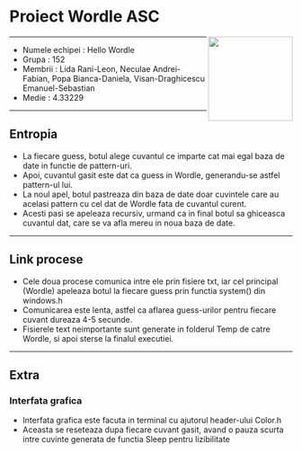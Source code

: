 # Proiect Wordle ASC

<img align="right" width="150" height="150" src="https://i.imgur.com/AWDURXn.jpeg">

---

- Numele echipei : Hello Wordle
- Grupa : 152
- Membrii : Lida Rani-Leon, Neculae Andrei-Fabian, Popa Bianca-Daniela, Visan-Draghicescu Emanuel-Sebastian
- Medie : 4.33229

---

## Entropia
- La fiecare guess, botul alege cuvantul ce imparte cat mai egal baza de date in functie de pattern-uri.
- Apoi, cuvantul gasit este dat ca guess in Wordle, generandu-se astfel pattern-ul lui.
- La noul apel, botul pastreaza din baza de date doar cuvintele care au acelasi pattern cu cel dat de Wordle fata de cuvantul curent.
- Acesti pasi se apeleaza recursiv, urmand ca in final botul sa ghiceasca cuvantul dat, care se va afla mereu in noua baza de date.

---

## Link procese
- Cele doua procese comunica intre ele prin fisiere txt, iar cel principal (Wordle) apeleaza botul la fiecare guess prin functia system() din windows.h
- Comunicarea este lenta, astfel ca aflarea guess-urilor pentru fiecare cuvant dureaza 4-5 secunde.
- Fisierele text neimportante sunt generate in folderul Temp de catre Wordle, si apoi sterse la finalul executiei.


---

## Extra
### Interfata grafica
- Interfata grafica este facuta in terminal cu ajutorul header-ului Color.h
- Aceasta se reseteaza dupa fiecare cuvant gasit, avand o pauza scurta intre cuvinte generata de functia Sleep pentru lizibilitate
